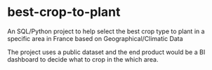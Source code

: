 # best-crop-to-plant
An SQL/Python project to help select the best crop type to plant in a specific area in France based on Geographical/Climatic Data

The project uses a public dataset and the end product would be a BI dashboard to decide what to crop in the which area.

